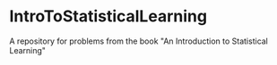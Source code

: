 # IntroToStatisticalLearning
 A repository for problems from the book "An Introduction to Statistical Learning"
